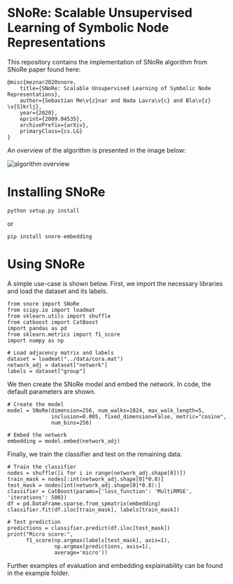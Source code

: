 # SNoRe: Scalable Unsupervised Learning of Symbolic Node Representations
This repository contains the implementation of SNoRe algorithm from SNoRe paper
found here:

```
@misc{meznar2020snore,
    title={SNoRe: Scalable Unsupervised Learning of Symbolic Node Representations},
    author={Sebastian Me\v{z}nar and Nada Lavra\v{c} and Bla\v{z} \v{S}krlj},
    year={2020},
    eprint={2009.04535},
    archivePrefix={arXiv},
    primaryClass={cs.LG}
}
```

An overview of the algorithm is presented in the image below:

![algorithm overview](https://github.com/smeznar/SNoRe/blob/master/images/algorithm_overview.png)

# Installing SNoRe
```
python setup.py install
```

or

```
pip install snore-embedding
```

# Using SNoRe
A simple use-case is shown below.
First, we import the necessary libraries and load the dataset and its labels.

```
from snore import SNoRe
from scipy.io import loadmat
from sklearn.utils import shuffle
from catboost import CatBoost
import pandas as pd
from sklearn.metrics import f1_score
import numpy as np

# Load adjacency matrix and labels
dataset = loadmat("../data/cora.mat")
network_adj = dataset["network"]
labels = dataset["group"]
```

We then create the SNoRe model and embed the network. 
In code, the default parameters are shown.

```
# Create the model
model = SNoRe(dimension=256, num_walks=1024, max_walk_length=5,
              inclusion=0.005, fixed_dimension=False, metric="cosine",
              num_bins=256)

# Embed the network
embedding = model.embed(network_adj)
```

Finally, we train the classifier and test on the remaining data.

```
# Train the classifier
nodes = shuffle([i for i in range(network_adj.shape[0])])
train_mask = nodes[:int(network_adj.shape[0]*0.8)]
test_mask = nodes[int(network_adj.shape[0]*0.8):]
classifier = CatBoost(params={'loss_function': 'MultiRMSE', 'iterations': 500})
df = pd.DataFrame.sparse.from_spmatrix(embedding)
classifier.fit(df.iloc[train_mask], labels[train_mask])

# Test prediction
predictions = classifier.predict(df.iloc[test_mask])
print("Micro score:",
      f1_score(np.argmax(labels[test_mask], axis=1),
               np.argmax(predictions, axis=1),
               average='micro'))

```

Further examples of evaluation and embedding explainability can be found in the example folder.